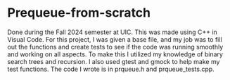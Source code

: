 # Prequeue-from-scratch
Done during the Fall 2024 semester at UIC. This was made using C++ in Visual Code. For this project, I was given a base file, and my job was to fill out the functions and create tests to see if the code was running smoothly and working on all aspects. To make this I utilized my knowledge of binary search trees and recursion. I also used gtest and gmock to help make my test functions. The code I wrote is in prqueue.h and prqueue_tests.cpp.
